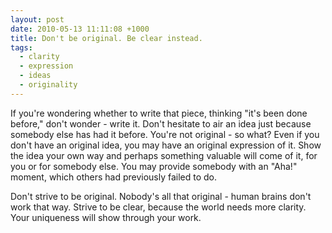```yaml
--- 
layout: post
date: 2010-05-13 11:11:08 +1000
title: Don't be original. Be clear instead.
tags: 
  - clarity
  - expression
  - ideas
  - originality
---
```

If you're wondering whether to write that piece, thinking "it's been done before," don't wonder - write it. Don't hesitate to air an idea just because somebody else has had it before. You're not original - so what? Even if you don't have an original idea, you may have an original expression of it. Show the idea your own way and perhaps something valuable will come of it, for you or for somebody else. You may provide somebody with an "Aha!" moment, which others had previously failed to do.

Don't strive to be original. Nobody's all that original - human brains don't work that way. Strive to be clear, because the world needs more clarity. Your uniqueness will show through your work.
